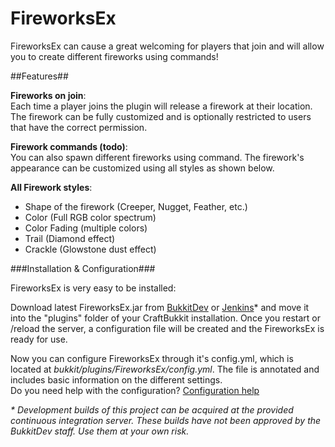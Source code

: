 FireworksEx
===========

FireworksEx can cause a great welcoming for players that join and will allow you to create different fireworks using commands!

##Features##

**Fireworks on join**:<br>
 	Each time a player joins the plugin will release a firework at their location. The firework can be fully customized and is optionally restricted to users that have the correct permission.

 **Firework commands (todo)**:<br>
	You can also spawn different fireworks using command. The firework's appearance can be customized using all styles as shown below.

**All Firework styles**:

 * Shape of the firework (Creeper, Nugget, Feather, etc.)
 * Color (Full RGB color spectrum)
 * Color Fading (multiple colors)
 * Trail (Diamond effect)
 * Crackle (Glowstone dust effect)

###Installation & Configuration###

FireworksEx is very easy to be installed:

Download latest FireworksEx.jar from [BukkitDev](http://dev.bukkit.org/server-mods/fireworksex/files/ "BukkitDev: FireworksEx Files") or [Jenkins](http://bukkit.jwhy.de/plugins/fireworksex/.build/ "Jenkins: FireworksEx")* and move it into the "plugins" folder of your CraftBukkit installation. Once you restart or /reload the server, a configuration file will be created and the FireworksEx is ready for use.

Now you can configure FireworksEx through it's config.yml, which is located at _bukkit/plugins/FireworksEx/config.yml_. The file is annotated and includes basic information on the different settings.<br>
Do you need help with the configuration?
[Configuration help](http://dev.bukkit.org/server-mods/fireworksex/pages/configuration/)

*\* Development builds of this project can be acquired at the provided continuous integration server. These builds have not been approved by the BukkitDev staff. Use them at your own risk.*
